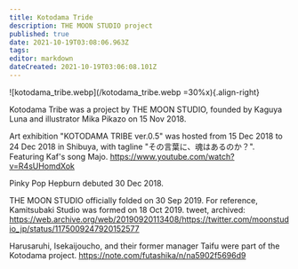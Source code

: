 ```yaml
---
title: Kotodama Tride
description: THE MOON STUDIO project
published: true
date: 2021-10-19T03:08:06.963Z
tags: 
editor: markdown
dateCreated: 2021-10-19T03:06:08.101Z
---
```


![kotodama_tribe.webp](/kotodama_tribe.webp =30%x){.align-right}

Kotodama Tribe was a project by THE MOON STUDIO, founded by Kaguya Luna and illustrator Mika Pikazo on 15 Nov 2018.

Art exhibition "KOTODAMA TRIBE ver.0.5" was hosted from 15 Dec 2018 to 24 Dec 2018 in Shibuya, with tagline "その言葉に、魂はあるのか？". Featuring Kaf's song Majo.
https://www.youtube.com/watch?v=R4sUHomdXok

Pinky Pop Hepburn debuted 30 Dec 2018.

THE MOON STUDIO officially folded on 30 Sep 2019. For reference, Kamitsubaki Studio was formed on 18 Oct 2019.
tweet, archived: https://web.archive.org/web/20190920113408/https://twitter.com/moonstudio_jp/status/1175009247920152577

Harusaruhi, Isekaijoucho, and their former manager Taifu were part of the Kotodama project.
https://note.com/futashika/n/na5902f5696d9